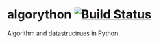 # algorython [![Build Status](https://travis-ci.org/account-login/algorython.svg?branch=master)](https://travis-ci.org/account-login/algorython)
Algorithm and datastructrues in Python.
